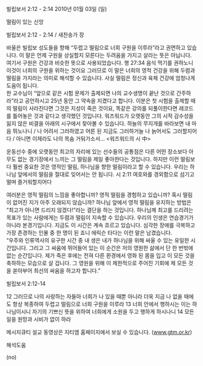 빌립보서 2:12 - 2:14 
2010년 01월 03일 (일)

떨림이 있는 신앙



빌립보서 2:12 - 2:14 / 새찬송가  장


바울은 빌립보 성도들을 향해 “두렵고 떨림으로 너희 구원을 이루라”라고 권면하고 있습니다. 이 말은 언제 구원을 상실할지 모른다는 두려움을 가지고 살라는 뜻은 아닙니다. 여기서 구원은 건강과 비슷한 뜻으로 사용되었습니다. 
행 27:34  음식 먹기를 권하노니 이것이 너희의 구원을 위하는 것이요 
그러므로 이 말은 너희의 영적 건강을 위해 두렴과 떨림을 가지라는 의미로 해석할 수 있습니다. 사실 떨림은 정신과 육체 건강에 엄청나게 도움이 됩니다.  
한 교수님이 “앞으로 같은 시험 문제가 출제되면 나의 교수생명이 끝난 것으로 간주하라”라고 공언하시고 25년 동안 그 약속을 지켰다고 합니다. 이분은 첫 시험을 출제할 때의 떨림이 사라진다면 그것은 지성이 죽은 것이요, 똑같은 강의를 되풀이한다면 레코드를 틀어놓은 것과 같다고 생각했던 것입니다. 
워즈워드가 오랫동안 그의 시적 감수성을 잃지 않은 비결을 아래의 시구에서 찾아볼 수 있습니다.  하늘의 무지개를 바라보면 내 마음 뛰노나니 / 나 어려서 그러하였고 어른 된 지금도 그러하거늘 나 늙어서도 그러할지어다 / 아니면 이제라도 나의 목숨 거둬가소서… <워즈워드의 시 中>  

운동선수 중에 오랫동안 최고의 자리에 있는 선수들의 공통점은 다른 어떤 장소보다 아무도 없는 경기장에서 느끼는 그 떨림을 제일 좋아한다는 것입니다.  하지만 이런 떨림보다 훨씬 중요한 것은 영적인 떨림, 하나님을 향한 떨림이라고 할 수 있습니다. 우리는 하나님 앞에서의 떨림을 절대로 잊어서는 안 됩니다. 
시 2:11  여호와를 경외함으로 섬기고 떨며 즐거워할지어다  

여러분은 영적 떨림의 느낌을 좋아합니까? 영적 떨림을 경험하고 있습니까? 혹시 떨림이 없어진 지가 아주 오래되지 않습니까? 하나님 앞에서 영적 떨림을 유지하는 방법은 “최고가 아니면 드리지 않겠다!”라는 결단을 하는 것입니다. 하나님께 최고를 드리려는 목표가 있는 사람에게는 두렴과 떨림이 지속할 수 있습니다. 우리의 인생은 연습경기가 아니라 본경기입니다. 지금도 이 시간은 계속 흐르고 있습니다. 심각한 장애를 극복하고 가장 존경하는 인물 중 한 명이 된 죠니 에릭슨 타다는 이런 말은 남겼습니다.  
“우주와 인류역사의 유구한 시간 중 내 생은 내가 하나님을 위해 싸울 수 있는 유일한 시간입니다. 그리고 그 싸움에 뛰어들어 있는 이 순간은 저의 영원한 삶에서 단 한 번밖에 없는 순간입니다. 제가 죽은 후에는 전혀 다른 환경에서 영화 된 몸을 입고 이 모든 것을 축하하는 모습으로 살 겁니다. 그 영원을 위해 이 제한적으로 주어진 기회에 제 모든 것을 쏟아부어 최선의 싸움을 하고자 합니다.”   

빌립보서 2:12-14    

12 그러므로 나의 사랑하는 자들아 너희가 나 있을 때뿐 아니라 더욱 지금 나 없을 때에도 항상 복종하여 두렵고 떨림으로 너희 구원을 이루라  13 너희 안에서 행하시는 이는 하나님이시니 자기의 기쁘신 뜻을 위하여 너희에게 소원을 두고 행하게 하시나니  14 모든 일을 원망과 시비가 없이 하라    

메시지큐티 설교 동영상은 지티엠 홈페이지에서 보실 수 있습니다. (www.gtm.or.kr)

해석도움





(no)